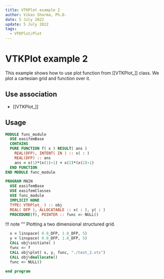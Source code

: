 ```yaml
---
title: VTKPlot example 2
author: Vikas Sharma, Ph.D.
date: 5 July 2022
update: 5 July 2022
tags:
  - VTKPlot/Plot
---
```


# VTKPlot example 2

This example shows how to use plot function from [[VTKPlot_]] class. We plot a cartesian grid and function over it.

## Use association

- [[VTKPlot_]]

## Usage

```fortran
MODULE func_module
  USE easifemBase
  CONTAINS
  PURE FUNCTION f( x ) RESULT( ans )
    REAL(DFP), INTENT( IN ) :: x( : )
    REAL(DFP) :: ans
    ans = x(1)*(x(1)-1) + x(2)*(x(2)-1)
  END FUNCTION
END MODULE func_module
```

```fortran
PROGRAM MAIN
  USE easifemBase
  USE easifemClasses
  USE func_module
  IMPLICIT NONE
  TYPE( VTKPlot_ ) :: obj
  REAL( DFP ), ALLOCATABLE :: x( : ), y( : )
  PROCEDURE(f), POINTER :: func => NULL()
```

!!! note ""
    Plotting a two dimensional structured grid.

```fortran
  x = linspace( 0.0_DFP, 1.0_DFP, 5)
  y = linspace( 0.0_DFP, 1.0_DFP, 5)
  CALL obj%initiate( )
  func => f
  CALL obj%plot( x, y, func, "./test_2.vts")
  CALL obj%deallocate()
  func => NULL()
```

```fortran
end program
```